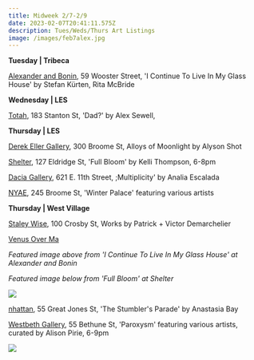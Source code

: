 ```yaml
---
title: Midweek 2/7-2/9
date: 2023-02-07T20:41:11.575Z
description: Tues/Weds/Thurs Art Listings
image: /images/feb7alex.jpg
---
```

**T﻿uesday | Tribeca**

[Alexander and Bonin](https://www.alexanderandbonin.com/exhibition/328/), 59 Wooster Street, 'I Continue To Live In My Glass House' by Stefan Kürten, Rita McBride

**W﻿ednesday | LES**

[T﻿otah](https://www.davidtotah.com/upcoming), 183 Stanton St, 'Dad?' by Alex Sewell, 

**T﻿hursday | LES** 

[Derek Eller Gallery](https://www.derekeller.com/exhibitions/alyson-shotz13), 300 Broome St, Alloys of Moonlight by Alyson Shot

[S﻿helter](https://www.shelternyc.com/), 127 Eldridge St, 'Full Bloom' by Kelli Thompson, 6-8pm

[Dacia Gallery](http://www.daciagallery.com/), 621 E. 11th Street, ;Multiplicity' by Analia Escalada

[N﻿YAE](https://www.nyartistsequity.org/all-events/winter-palace), 245 Broome St, 'Winter Palace' featuring various artists

**T﻿hursday | West Village**

[S﻿taley Wise](https://www.staleywise.com/), 100 Crosby St, Works by Patrick + Victor Demarchelier

[Venus Over Ma](https://www.venusovermanhattan.com/exhibitions/anastasia-bay-the-stumblers-parade-1)

*Featured image above from 'I Continue To Live In My Glass House' at Alexander and Bonin*

*F﻿eatured image below from 'Full Bloom' at Shelter*

![](/images/shelter-gallery_persistence-in-the-face-of-failure_kelli_thompson.jpg)

[nhattan](https://www.venusovermanhattan.com/exhibitions/anastasia-bay-the-stumblers-parade-1), 55 Great Jones St, 'The Stumbler's Parade' by Anastasia Bay 

[W﻿estbeth Gallery](https://westbeth.org/event/paroxysm-group-show-curated-by-alison-pirie/), 55 Bethune St, 'Paroxysm' featuring various artists, curated by Alison Pirie, 6-9pm 

![](/images/paroxysm_homepage_1200px-624x624.png)